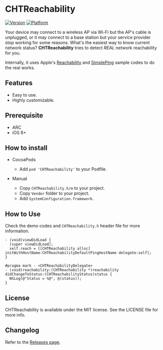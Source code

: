 CHTReachability
===============

[![Version](https://cocoapod-badges.herokuapp.com/v/CHTReachability/badge.png)](http://cocoadocs.org/docsets/CHTReachability)
[![Platform](https://cocoapod-badges.herokuapp.com/p/CHTReachability/badge.png)](http://cocoadocs.org/docsets/CHTReachability)

Your device may connect to a wireless AP via Wi-Fi but the AP's cable is unplugged, or it may connect to a base station but your service provider stop working for some reasons. What's the easiest way to know current network status? **CHTReachability** tries to detect _REAL_ network reachability for you.

Internally, it uses Apple's [Reachability](https://developer.apple.com/library/ios/samplecode/Reachability/Introduction/Intro.html) and [SimplePing](https://developer.apple.com/library/prerelease/content/samplecode/SimplePing/Introduction/Intro.html) sample codes to do the real works.

Features
--------
* Easy to use.
* Highly customizable.

Prerequisite
------------
* ARC
* iOS 8+

How to install
--------------
* CocoaPods
  - Add `pod 'CHTReachability'` to your Podfile.

* Manual
  - Copy `CHTReachability.h/m` to your project.
  - Copy `Vender` folder to your project.
  - Add `SystemConfiguration.framework`.

How to Use
----------
Check the demo codes and `CHTReachability.h` header file for more information.

```objc
- (void)viewDidLoad {
  [super viewDidLoad];
  self.reach = [[CHTReachability alloc] initWithHostName:CHTReachabilityDefaultPingHostName delegate:self];
}

#pragma mark - <CHTReachabilityDelegate>
- (void)reachability:(CHTReachability *)reachability didChangeToStatus:(CHTReachabilityStatus)status {
  NSLog(@"Status = %@", @(status));
}
```

License
-------
CHTReachability is available under the MIT license. See the LICENSE file for more info.

Changelog
---------
Refer to the [Releases page](https://github.com/chiahsien/CHTReachability/releases).
